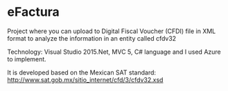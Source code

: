 # eFactura

Project where you can upload to Digital Fiscal Voucher (CFDI) file in XML format to analyze the information in an entity called cfdv32

Technology: Visual Studio 2015.Net, MVC 5, C# language and I used Azure to implement.

It is developed based on the Mexican SAT standard:
http://www.sat.gob.mx/sitio_internet/cfd/3/cfdv32.xsd
